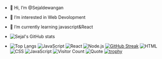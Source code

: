 - 👋 Hi, I’m @Sejaldewangan
- 👀 I’m interested in Web Devolopment
- 🌱 I’m currently learning javascript&React
- ![Sejal's GitHub stats](https://github-readme-stats.vercel.app/api?username=sejaldewangan&show_icons=true&theme=radical)

- ![Top Langs](https://github-readme-stats.vercel.app/api/top-langs/?username=sejaldewangan&layout=compact&theme=tokyonight)
![JavaScript](https://img.shields.io/badge/-JavaScript-yellow?logo=javascript&logoColor=white)
![React](https://img.shields.io/badge/-React-61DAFB?logo=react&logoColor=white)
![Node.js](https://img.shields.io/badge/-Node.js-green?logo=nodedotjs&logoColor=white)
[![GitHub Streak](https://streak-stats.demolab.com?user=Sejal%20Dewangan&theme=dark)](https://git.io/streak-stats)
![HTML](https://img.shields.io/badge/-HTML5-E34F26?logo=html5&logoColor=white&style=flat)
![CSS](https://img.shields.io/badge/-CSS3-1572B6?logo=css3&logoColor=white&style=flat)
![JavaScript](https://img.shields.io/badge/-JavaScript-F7DF1E?style=flat&logo=javascript)
![Visitor Count](https://komarev.com/ghpvc/?username=yourusername&color=blue)
![Quote](https://quotes-github-readme.vercel.app/api?type=horizontal&theme=tokyonight)
[![trophy](https://github-profile-trophy.vercel.app/?username=yourusername)](https://github.com/ryo-ma/github-profile-trophy)
